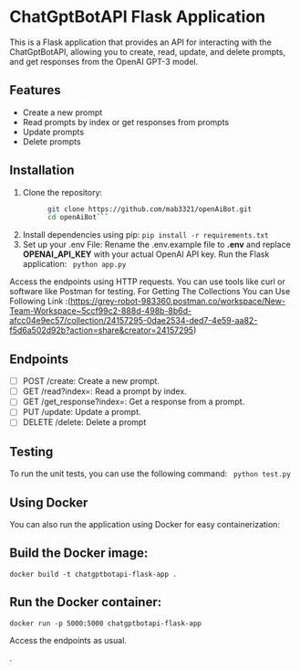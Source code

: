 # ChatGptBotAPI Flask Application

This is a Flask application that provides an API for interacting with the ChatGptBotAPI, allowing you to create, read, update, and delete prompts, and get responses from the OpenAI GPT-3 model.

## Features

- Create a new prompt
- Read prompts by index or get responses from prompts
- Update prompts
- Delete prompts

## Installation

1. Clone the repository:
   ```bash
         git clone https://github.com/mab3321/openAiBot.git
         cd openAiBot```
2. Install dependencies using pip: `pip install -r requirements.txt`
4. Set up your .env File:
    Rename the .env.example file to **.env** and replace **OPENAI_API_KEY** with your actual OpenAI API key.
Run the Flask application: ` python app.py`
       
Access the endpoints using HTTP requests. You can use tools like curl or software like Postman for testing.
For Getting The Collections You can Use Following Link :(https://grey-robot-983360.postman.co/workspace/New-Team-Workspace~5ccf99c2-888d-498b-8b6d-afcc04e9ec57/collection/24157295-0dae2534-ded7-4e59-aa82-f5d6a502d92b?action=share&creator=24157295)
## Endpoints
 - [ ] POST /create: Create a new prompt. 
 - [ ] GET /read?index=<index>: Read a prompt by index. 
 - [ ] GET /get_response?index=<index>: Get a response from a prompt. 
 - [ ] PUT /update: Update a prompt. 
 - [ ] DELETE /delete: Delete a prompt

## Testing
To run the unit tests, you can use the following command:
    ```
        python test.py```
## Using Docker
You can also run the application using Docker for easy containerization:

  ## Build the Docker image:

    docker build -t chatgptbotapi-flask-app .

  ## Run the Docker container:

    docker run -p 5000:5000 chatgptbotapi-flask-app

  Access the endpoints as usual.






.
